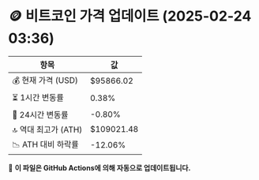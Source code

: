 # 🪙 비트코인 가격 업데이트 (2025-02-24 03:36)

| 항목                | 값 |
|--------------------|----------------|
| 💰 현재 가격 (USD) | $95866.02 |
| ⏳ 1시간 변동률    | 0.38% |
| 📆 24시간 변동률   | -0.80% |
| 🔝 역대 최고가 (ATH) | $109021.48 |
| 📉 ATH 대비 하락률 | -12.06% |

🔄 **이 파일은 GitHub Actions에 의해 자동으로 업데이트됩니다.**
